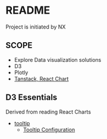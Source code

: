 # README

Project is initiated by NX

## SCOPE

- Explore Data visualization solutions
- D3
- Plotly
- [Tanstack, React Chart](https://react-charts.tanstack.com/docs/overview)

## D3 Essentials

Derived from reading React Charts

- [tooltip](https://d3-graph-gallery.com/graph/interactivity_tooltip.html)
  - [Tooltip Configuration](https://codesandbox.io/s/github/tannerlinsley/react-charts/tree/beta/examples/simple?file=/src/useDemoConfig.tsx)
